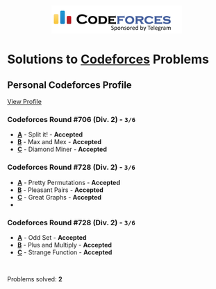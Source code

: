 <p align ="center">
    <a href="https://codeforces.com/profile/Sachinc">
        <img alt="Codeforces Logo | Sachin Chaudhary Profile" src="CPP/codeforces-logo.png">
    </a>
</p>

# Solutions to [Codeforces](https://codeforces.com) Problems

## Personal Codeforces Profile

[View Profile](https://codeforces.com/profile/Sachinc)

### Codeforces Round #706 (Div. 2) - `3/6`
- **[A](CPP/A_Split_it_.cpp)** - Split it! - **Accepted**
- **[B](CPP/B_Max_and_Mex)** - Max and Mex - **Accepted**
- **[C](CPP/C_Diamond_Miner.cpp)** - Diamond Miner - **Accepted**

### Codeforces Round #728 (Div. 2) - `3/6`
- **[A](CPP/A_Pretty_Permutations.cpp)** - Pretty Permutations - **Accepted**
- **[B](CPP/B_Pleasant_Pairs.cpp)** - Pleasant Pairs - **Accepted**
- **[C](CPP/C_Great_Graphs.cpp)** - Great Graphs - **Accepted**
- 
### Codeforces Round #728 (Div. 2) - `3/6`
- **[A](CPP/A_Odd_Set.cpp)** - Odd Set - **Accepted**
- **[B](CPP/B_Plus_and_Multiply.cpp)** - Plus and Multiply - **Accepted**
- **[C](CPP/C_Strange_Function.cpp)** - Strange Function - **Accepted**

<br/>

Problems solved: **2**
